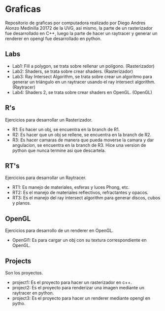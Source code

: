 # Graficas
Repositorio de graficas por computadora realizado por Diego Andres Alonzo Medinilla 20172 de la UVG, asi mismo, la parte de un rasterizador fue desarrollado en C++, luego la parte de hacer un raytracer y generar un renderer en opengl fue desarrollado en python.
## Labs

* Lab1: Fill a polygon, se trata sobre rellenar un poligono. (Rasterizador)
* Lab2: Shaders, se trata sobre crear shaders. (Rasterizador)
* Lab3: Ray Intersect Algorithm, se trata sobre crear un algoritmo para generar un triángulo en un raytracer usando el ray intersect algorithm. (Raytracer)
* Lab4: Shaders 2, se trata sobre crear shaders en OpenGL. (OpenGL)

## R's

Ejercicios para desarrollar un Rasterizador.
* R1: Es hacer un obj, se encuentra en la branch de R1.
* R2: Es hacer que un obj se rellene, se encuentra en la branch de R2.
* R3: Es hacer camaras de manera que pueda moverse la camara y dar angulacion, se encuentra en la branch de R3. Hice una version de python que nunca termine asi que descartela.

## RT's

Ejercicios para desarrollar un Raytracer.
* RT1: Es manejo de materiales, esferas y luces Phong, etc.
* RT2: Es el manejo de materiales reflectivos, refractantes y opacos.
* RT3: Es el manejo del ray intersect algorithm para generar discos, cubos y planos.

## OpenGL

Ejercicios para desarrollo de un renderer en OpenGL.
* OpenGl1: Es para cargar un obj con su textura correspondiente en OpenGL.

## Projects

Son los proyectos.
* project1: Es el proyecto para hacer un rasterizador en c++.
* project2: Es el proyecto para renderizar una imagen mediante un raytracer en python.
* project3: Es el proyecto para hacer un renderer mediante opengl en pytho.
